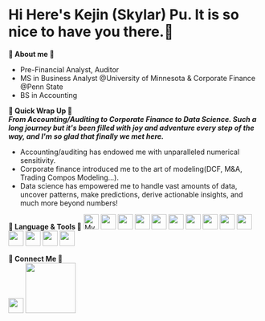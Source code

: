 # Hi Here's Kejin (Skylar) Pu. It is so nice to have you there.🩵
**🩶 About me 🩶**
- Pre-Financial Analyst, Auditor    
- MS in Business Analyst @University of Minnesota & Corporate Finance @Penn State  
- BS in Accounting

**🤍 Quick Wrap Up 🤍**   
**_From Accounting/Auditing to Corporate Finance to Data Science. Such a long journey but it's been filled with joy and adventure every step of the way, and I'm so glad that finally we met here._**   
- Accounting/auditing has endowed me with unparalleled numerical sensitivity.   
- Corporate finance introduced me to the art of modeling(DCF, M&A, Trading Compos Modeling...).  
- Data science has empowered me to handle vast amounts of data, uncover patterns, make predictions, derive actionable insights, and much more beyond numbers!

**💚 Language & Tools 💚**
[<img src="https://your-mysql-icon-url.png" alt="MySQL" width="30">](https://www.mysql.com/)
[<img src="https://upload.wikimedia.org/wikipedia/commons/c/ca/LinkedIn_logo_initials.png" width="30">](https://www.microsoft.com/en-us/sql-server)
[<img src="https://upload.wikimedia.org/wikipedia/commons/c/ca/LinkedIn_logo_initials.png" width="30">](https://www.r-project.org/)
[<img src="https://upload.wikimedia.org/wikipedia/commons/c/ca/LinkedIn_logo_initials.png" width="30">](https://www.rstudio.com/categories/rstudio-ide/)
[<img src="https://upload.wikimedia.org/wikipedia/commons/c/ca/LinkedIn_logo_initials.png" width="30">](https://www.python.org/)
[<img src="https://upload.wikimedia.org/wikipedia/commons/c/ca/LinkedIn_logo_initials.png" width="30">](https://pandas.pydata.org/)
[<img src="https://upload.wikimedia.org/wikipedia/commons/c/ca/LinkedIn_logo_initials.png" width="30">](https://numpy.org/)
[<img src="https://upload.wikimedia.org/wikipedia/commons/c/ca/LinkedIn_logo_initials.png" width="30">](https://scikit-learn.org/stable/)
[<img src="https://upload.wikimedia.org/wikipedia/commons/c/ca/LinkedIn_logo_initials.png" width="30">](https://matplotlib.org/stable/)
[<img src="https://upload.wikimedia.org/wikipedia/commons/c/ca/LinkedIn_logo_initials.png" width="30">](https://seaborn.pydata.org/)
[<img src="https://upload.wikimedia.org/wikipedia/commons/c/ca/LinkedIn_logo_initials.png" width="30">](https://www.tensorflow.org/)
[<img src="https://upload.wikimedia.org/wikipedia/commons/c/ca/LinkedIn_logo_initials.png" width="30">](https://pytorch.org/)
[<img src="https://upload.wikimedia.org/wikipedia/commons/c/ca/LinkedIn_logo_initials.png" width="30">](https://hive.apache.org/)
[<img src="https://upload.wikimedia.org/wikipedia/commons/c/ca/LinkedIn_logo_initials.png" width="30">](https://cloud.google.com/?hl=en)

**🖤 Connect Me 🖤**  
[<img src="https://upload.wikimedia.org/wikipedia/commons/c/ca/LinkedIn_logo_initials.png" width="30">](https://www.linkedin.com/in/kejin-skylar-pu/)
[<img src="https://upload.wikimedia.org/wikipedia/commons/4/4b/Tableau_Logo.png" width="100">](https://public.tableau.com/app/profile/skylar.pu/vizzes)










